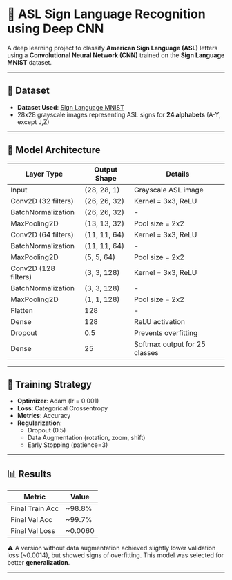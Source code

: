 # 🧠 ASL Sign Language Recognition using Deep CNN  
A deep learning project to classify **American Sign Language (ASL)** letters using a **Convolutional Neural Network (CNN)** trained on the **Sign Language MNIST** dataset.

---

## 📁 Dataset  
- **Dataset Used**: [Sign Language MNIST](https://www.kaggle.com/datamunge/sign-language-mnist)  
- 28x28 grayscale images representing ASL signs for **24 alphabets** (A-Y, except J,Z)

---

## 🧠 Model Architecture

| Layer Type          | Output Shape        | Details                              |
|---------------------|---------------------|---------------------------------------|
| Input               | (28, 28, 1)         | Grayscale ASL image                   |
| Conv2D (32 filters) | (26, 26, 32)        | Kernel = 3x3, ReLU                    |
| BatchNormalization  | (26, 26, 32)        | -                                     |
| MaxPooling2D        | (13, 13, 32)        | Pool size = 2x2                       |
| Conv2D (64 filters) | (11, 11, 64)        | Kernel = 3x3, ReLU                    |
| BatchNormalization  | (11, 11, 64)        | -                                     |
| MaxPooling2D        | (5, 5, 64)          | Pool size = 2x2                       |
| Conv2D (128 filters)| (3, 3, 128)         | Kernel = 3x3, ReLU                    |
| BatchNormalization  | (3, 3, 128)         | -                                     |
| MaxPooling2D        | (1, 1, 128)         | Pool size = 2x2                       |
| Flatten             | 128                 | -                                     |
| Dense               | 128                 | ReLU activation                       |
| Dropout             | 0.5                 | Prevents overfitting                  |
| Dense               | 25                  | Softmax output for 25 classes         |

---

## 🧪 Training Strategy
- **Optimizer**: Adam (lr = 0.001)  
- **Loss**: Categorical Crossentropy  
- **Metrics**: Accuracy  
- **Regularization**:  
  - Dropout (0.5)  
  - Data Augmentation (rotation, zoom, shift)  
  - Early Stopping (patience=3)

---

## 📊 Results

| Metric              | Value              |
|---------------------|--------------------|
| Final Train Acc     | ~98.8%             |
| Final Val Acc       | ~99.7%             |
| Final Val Loss      | ~0.0060            |

⚠️ A version without data augmentation achieved slightly lower validation loss (~0.0014), but showed signs of overfitting. This model was selected for better **generalization**.

---
